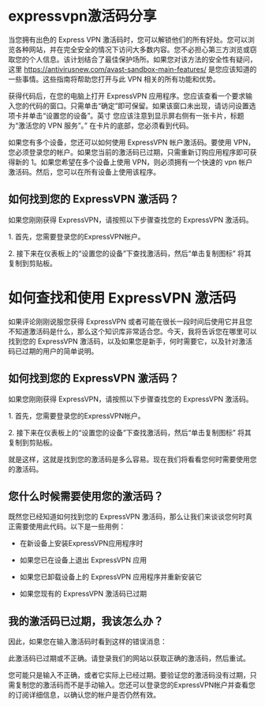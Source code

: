 # expressvpn激活码分享
当您拥有出色的 Express VPN 激活码时，您可以解锁他们的所有好处。您可以浏览各种网站，并在完全安全的情况下访问大多数内容。您不必担心第三方浏览或窃取您的个人信息。该计划结合了最佳保护场所。如果您对该方法的安全性有疑问，这里 https://antivirusnew.com/avast-sandbox-main-features/ 是您应该知道的一些事情。这些指南将帮助您打开与此 VPN 相关的所有功能和优势。

获得代码后，在您的电脑上打开 ExpressVPN 应用程序。您应该查看一个要求输入您的代码的窗口。只需单击“确定”即可保留。如果该窗口未出现，请访问设置选项卡并单击“设置您的设备”。英寸 您应该注意到显示屏右侧有一张卡片，标题为“激活您的 VPN 服务”。” 在卡片的底部，您必须看到代码。

如果您有多个设备，您还可以如何使用 ExpressVPN 帐户激活码。要使用 VPN，您必须登录您的帐户。如果您当前的激活码已过期，只需重新订购应用程序即可获得新的 1。如果您希望在多个设备上使用 VPN，则必须拥有一个快速的 vpn 帐户激活码。然后，您可以在所有设备上使用该程序。

## 如何找到您的 ExpressVPN 激活码？

如果您刚刚获得 ExpressVPN，请按照以下步骤查找您的 ExpressVPN 激活码。

1\. 首先，您需要登录您的ExpressVPN帐户。

2\. 接下来在仪表板上的“设置您的设备”下查找激活码，然后“单击复制图标” 将其复制到剪贴板。

# 如何查找和使用 ExpressVPN 激活码

如果评论刚刚说服您获得 ExpressVPN 或者可能在很长一段时间后使用它并且您不知道激活码是什么，那么这个知识库非常适合您。今天，我将告诉您在哪里可以找到您的 ExpressVPN 激活码，以及如果您是新手，何时需要它，以及针对激活码已过期的用户的简单说明。

## 如何找到您的 ExpressVPN 激活码？

如果您刚刚获得 ExpressVPN，请按照以下步骤查找您的 ExpressVPN 激活码。

1\. 首先，您需要登录您的ExpressVPN帐户。

2\. 接下来在仪表板上的“设置您的设备”下查找激活码，然后“单击复制图标” 将其复制到剪贴板。

就是这样，这就是找到您的激活码是多么容易。现在我们将看看您何时需要使用您的激活码。

## 您什么时候需要使用您的激活码？

既然您已经知道如何找到您的 ExpressVPN 激活码，那么让我们来谈谈您何时真正需要使用此代码。以下是一些用例：

- 在新设备上安装ExpressVPN应用程序时
    
- 如果您已在设备上退出 ExpressVPN 应用
    
- 如果您已卸载设备上的 ExpressVPN 应用程序并重新安装它
    
- 如果您现有的 ExpressVPN 激活码已过期
    

## 我的激活码已过期，我该怎么办？

因此，如果您在输入激活码时看到这样的错误消息：

此激活码已过期或不正确。请登录我们的网站以获取正确的激活码，然后重试。

您可能只是输入不正确，或者它实际上已经过期。要验证您的激活码没有过期，只需复制您的激活码而不是手动输入。您还可以登录您的ExpressVPN帐户并查看您的订阅详细信息，以确认您的帐户是否仍然有效。
